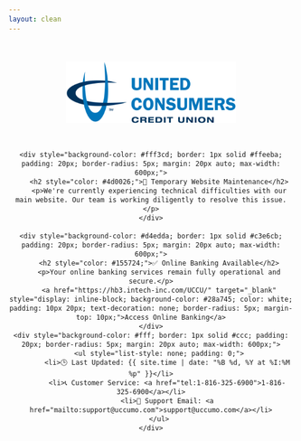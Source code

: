 ```yaml
---
layout: clean
---
```


<div style="text-align: center; margin: 50px 0;">
    <img src="media/image.png" alt="UCCUMO Logo" style="max-width: 300px; margin-bottom: 30px;">
    

    <div style="background-color: #fff3cd; border: 1px solid #ffeeba; padding: 20px; border-radius: 5px; margin: 20px auto; max-width: 600px;">
        <h2 style="color: #4d0026;">🔧 Temporary Website Maintenance</h2>
        <p>We're currently experiencing technical difficulties with our main website. Our team is working diligently to resolve this issue.</p>
    </div>

    <div style="background-color: #d4edda; border: 1px solid #c3e6cb; padding: 20px; border-radius: 5px; margin: 20px auto; max-width: 600px;">
        <h2 style="color: #155724;">✅ Online Banking Available</h2>
        <p>Your online banking services remain fully operational and secure.</p>
        <a href="https://hb3.intech-inc.com/UCCU/" target="_blank" style="display: inline-block; background-color: #28a745; color: white; padding: 10px 20px; text-decoration: none; border-radius: 5px; margin-top: 10px;">Access Online Banking</a>
    </div>
    <div style="background-color: #fff; border: 1px solid #ccc; padding: 20px; border-radius: 5px; margin: 20px auto; max-width: 600px;">
        <ul style="list-style: none; padding: 0;">
            <li>🕒 Last Updated: {{ site.time | date: "%B %d, %Y at %I:%M %p" }}</li>
            <li>📞 Customer Service: <a href="tel:1-816-325-6900">1-816-325-6900</a></li>
            <li>📧 Support Email: <a href="mailto:support@uccumo.com">support@uccumo.com</a></li>
        </ul>
    </div>
</div>
